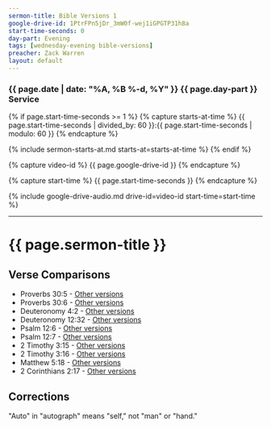 ```yaml
---
sermon-title: Bible Versions 1
google-drive-id: 1PtrFPn5jDr_3mW0f-wej1iGPGTP31h8a
start-time-seconds: 0
day-part: Evening
tags: [wednesday-evening bible-versions]
preacher: Zack Warren
layout: default
---
```


### {{ page.date | date: "%A, %B %-d, %Y" }} {{ page.day-part }} Service

{% if page.start-time-seconds >= 1 %}
{% capture starts-at-time %}
{{ page.start-time-seconds | divided_by: 60 }}:{{ page.start-time-seconds | modulo: 60 }}
{% endcapture %}

{% include sermon-starts-at.md starts-at=starts-at-time %}
{% endif %}

{% capture video-id %}
{{ page.google-drive-id }}
{% endcapture %}

{% capture start-time %}
{{ page.start-time-seconds }}
{% endcapture %}

{% include google-drive-audio.md drive-id=video-id start-time=start-time %}

***

# {{ page.sermon-title }}

## Verse Comparisons

- Proverbs 30:5 - [Other versions](https://www.biblegateway.com/verse/en/Proverbs%2030:5)
- Proverbs 30:6 - [Other versions](https://www.biblegateway.com/verse/en/Proverbs%2030:6)
- Deuteronomy 4:2 - [Other versions](https://www.biblegateway.com/verse/en/Deuteronomy%204:2)
- Deuteronomy 12:32 - [Other versions](https://www.biblegateway.com/verse/en/Deuteronomy%2012:32)
- Psalm 12:6 - [Other versions](https://www.biblegateway.com/verse/en/Psalm%2012:6)
- Psalm 12:7 - [Other versions](https://www.biblegateway.com/verse/en/Psalm%2012:7)
- 2 Timothy 3:15 - [Other versions](https://www.biblegateway.com/verse/en/2%20Timothy%203:15)
- 2 Timothy 3:16 - [Other versions](https://www.biblegateway.com/verse/en/2%20Timothy%203:16)
- Matthew 5:18 - [Other versions](https://www.biblegateway.com/verse/en/Matthew%205:18)
- 2 Corinthians 2:17 - [Other versions](https://www.biblegateway.com/verse/en/2%20Corinthians%202:17)

## Corrections

"Auto" in "autograph" means "self," not "man" or "hand."

